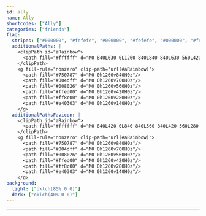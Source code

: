 ```yaml
---
id: ally
name: Ally
shortcodes: ["Ally"]
categories: ["friends"]
flag:
  stripes: ["#000000", "#fefefe", "#000000", "#fefefe", "#000000", "#fefefe"]
  additionalPaths: |
    <clipPath id="aRainbow">
      <path fill="#ffffff" d="M0 840L630 0L1260 840L840 840L630 560L420 840Z"/>
    </clipPath>
    <g fill-rule="nonzero" clip-path="url(#aRainbow)">
      <path fill="#750787" d="M0 0h1260v840H0z"/>
      <path fill="#004dff" d="M0 0h1260v700H0z"/>
      <path fill="#008026" d="M0 0h1260v560H0z"/>
      <path fill="#ffed00" d="M0 0h1260v420H0z"/>
      <path fill="#ff8c00" d="M0 0h1260v280H0z"/>
      <path fill="#e40303" d="M0 0h1260v140H0z"/>
    </g>
  additionalPathsFavicon: |
    <clipPath id="aRainbow">
      <path fill="#ffffff" d="M0 840L420 0L840 840L560 840L420 560L280 840Z"/>
    </clipPath>
    <g fill-rule="nonzero" clip-path="url(#aRainbow)">
      <path fill="#750787" d="M0 0h1260v840H0z"/>
      <path fill="#004dff" d="M0 0h1260v700H0z"/>
      <path fill="#008026" d="M0 0h1260v560H0z"/>
      <path fill="#ffed00" d="M0 0h1260v420H0z"/>
      <path fill="#ff8c00" d="M0 0h1260v280H0z"/>
      <path fill="#e40303" d="M0 0h1260v140H0z"/>
    </g>
background:
  light: ["oklch(85% 0 0)"]
  dark: ["oklch(40% 0 0)"]
---
```


---

